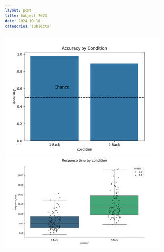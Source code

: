 ```yaml
---
layout: post
title: Subject 7023
date: 2024-10-18
categories: subjects
---
```


![](data/7023/run-8/7023_ATS_acc.png)
![](data/7023/run-8/7023_ATS_rt.png)
